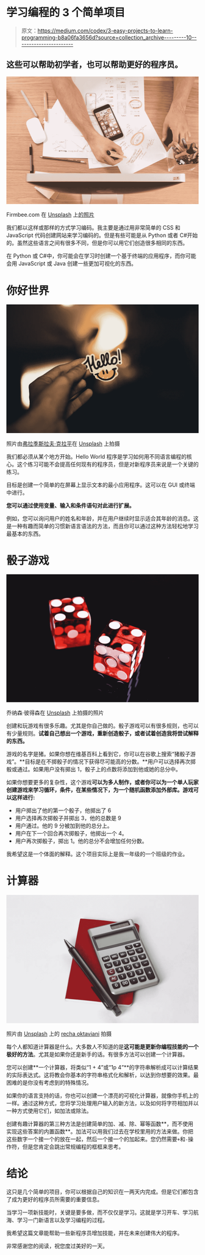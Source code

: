 # 学习编程的 3 个简单项目

> 原文：<https://medium.com/codex/3-easy-projects-to-learn-programming-b8a06fa3656d?source=collection_archive---------10----------------------->

## 这些可以帮助初学者，也可以帮助更好的程序员。

![](img/e1f9fa3d4af9d08172f46f05399a33c2.png)

Firmbee.com 在 [Unsplash](https://unsplash.com/s/photos/learning?utm_source=unsplash&utm_medium=referral&utm_content=creditCopyText) 上[的照片](https://unsplash.com/@firmbee?utm_source=unsplash&utm_medium=referral&utm_content=creditCopyText)

我们都以这样或那样的方式学习编码。我主要是通过用非常简单的 CSS 和 JavaScript 代码创建网站来学习编码的。但是有些可能是从 Python 或者 C#开始的。虽然这些语言之间有很多不同，但是你可以用它们创造很多相同的东西。

在 Python 或 C#中，你可能会在学习时创建一个基于终端的应用程序，而你可能会用 JavaScript 或 Java 创建一些更加可视化的东西。

# 你好世界

![](img/248da0bec217b1bdc452153194c21082.png)

照片由[弗拉季斯拉夫·克拉平](https://unsplash.com/@lemonvlad?utm_source=unsplash&utm_medium=referral&utm_content=creditCopyText)在 [Unsplash](https://unsplash.com/s/photos/hello?utm_source=unsplash&utm_medium=referral&utm_content=creditCopyText) 上拍摄

我们都必须从某个地方开始。Hello World 程序是学习如何用不同语言编程的核心。这个练习可能不会提高任何现有的程序员，但是对新程序员来说是一个关键的练习。

目标是创建一个简单的在屏幕上显示文本的最小应用程序。这可以在 GUI 或终端中进行。

**您可以通过使用变量、输入和条件语句对此进行扩展。**

例如，您可以询问用户的姓名和年龄，并在用户继续时显示适合其年龄的消息。这是一种有趣而简单的习惯新语言语法的方法，而且你可以通过这种方法轻松地学习最基本的东西。

# 骰子游戏

![](img/b6d4c8d8da3ddb2f7887a4e93369f6d5.png)

乔纳森·彼得森在 [Unsplash](https://unsplash.com/s/photos/dice?utm_source=unsplash&utm_medium=referral&utm_content=creditCopyText) 上拍摄的照片

创建和玩游戏有很多乐趣。尤其是你自己做的。骰子游戏可以有很多规则，也可以有少量规则。**试着自己想出一个游戏，重新创造骰子，或者试着创造我将尝试解释的东西。**

游戏的名字是猪。如果你想在维基百科上看到它，你可以在谷歌上搜索“猪骰子游戏”。**目标是在不掷骰子的情况下获得尽可能高的分数。**用户可以选择再次掷骰或通过。如果用户没有掷出 1，骰子上的点数将添加到他或她的总分中。

如果你想要更多的复杂性，这个游戏**可以为多人制作，或者你可以为一个单人玩家创建游戏来学习循环，条件，在某些情况下，为一个随机函数添加外部库。游戏可以这样进行:**

*   用户掷出了他的第一个骰子，他掷出了 6
*   用户选择再次掷骰子并掷出 3，他的总数是 9
*   用户通过。他的 9 分被加到他的总分上。
*   用户在下一个回合再次掷骰子，他掷出一个 4。
*   用户再次掷骰子，掷出 1。他的总分不会增加任何分数。

我希望这是一个体面的解释。这个项目实际上是我一年级的一个班级的作业。

# 计算器

![](img/71ab07884510f32411ae025d619fc06d.png)

照片由 [Unsplash](https://unsplash.com/s/photos/calculator?utm_source=unsplash&utm_medium=referral&utm_content=creditCopyText) 上的 [recha oktaviani](https://unsplash.com/@rechaoktaviani?utm_source=unsplash&utm_medium=referral&utm_content=creditCopyText) 拍摄

每个人都知道计算器是什么。大多数人不知道的是**这可能是更新你编程技能的一个极好的方法**。尤其是如果你还是新手的话。有很多方法可以创建一个计算器。

您可以创建**一个计算器，将类似“1 + 4”或“1p 4”**的字符串解析成可以计算结果的实际表达式。这将教会你基本的字符串格式化和解析，以达到你想要的效果。最困难的是你没有考虑到的特殊情况。

如果你的语言支持的话，你也可以创建一个漂亮的可视化计算器，就像你手机上的一样。通过这种方式，您将学习处理用户输入的新方法，以及如何将字符相加并以一种方式使用它们，如加法或除法。

创建有趣计算器的第三种方法是创建简单的加、减、除、幂等函数**，而不使用实现这些答案的内置函数**。加法可以用我们过去在学校里用的方法来做。你把这些数字一个接一个的放在一起，然后一个接一个的加起来。您仍然需要`+`和`-`操作符，但是您肯定会跳出常规编程的框框来思考。

# 结论

这只是几个简单的项目，你可以根据自己的知识在一两天内完成。但是它们都包含了成为更好的程序员所需要的重要信息。

当学习一项新技能时，关键是要多做，而不仅仅是学习。这就是学习开车、学习航海、学习一门新语言以及学习编程的过程。

我希望这篇文章能帮助一些新程序员增加技能，并在未来创建伟大的程序。

非常感谢您的阅读，祝您度过美好的一天。